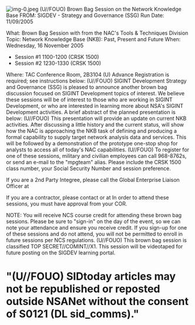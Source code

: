 ![img-0.jpeg](img-0.jpeg)
(U//FOUO) Brown Bag Session on the Network Knowledge Base
FROM: SIGDEV - Strategy and Governance (SSG)
Run Date: 11/09/2005

What: Brown Bag Session with from the NAC's Tools \& Techniques Division Topic: Network Knowledge Base (NKB): Past, Present and Future
When: Wednesday, 16 November 2005

- Session \#1 1100-1200 (CRSK 1500)
- Session \#2 1230-1330 (CRSK 1500)

Where: TAC Conference Room, 2B3104
(U) Advance Registration is required; see instructions below:
(U//FOUO) SIGINT Development Strategy and Governance (SSG) is pleased to announce another brown bag discussion focused on SIGINT Development topics of interest. We believe these sessions will be of interest to those who are working in SIGINT Development, or who are interested in learning more about NSA's SIGINT Development activities. A brief abstract of the planned presentation is below:
(U//FOUO) This presentation will provide an update on current NKB activities. After discussing a little history and the current status, will show how the NAC is approaching the NKB task of defining and producing a formal capability to supply target network analysis data and services. This will be followed by a demonstration of the prototype one-stop shop for analysts to access all of today's NAC capabilities.
(U//FOUO) To register for one of these sessions, military and civilian employees can call 968-8762s, or send an e-mail to the "mpgteam" alias. Please include the CRSK 1500 class number, your Social Security Number and session preference.

If you are a 2nd Party Integree, please call the Global Enterprise Liaison Officer at

If you are a contractor, please contact or at In order to attend these sessions, you must have approval from your COR.

NOTE: You will receive NCS course credit for attending these brown bag sessions. Please be sure to "sign-in" on the day of the event, so we can note your attendance and ensure you receive credit. If you sign-up for one of these sessions and do not attend, you will not be permitted to enroll in future sessions per NCS regulations.
(U//FOUO) This brown bag session is classified TOP SECRET//COMINT//X1. This session will be videotaped for future posting on the SIGDEV learning portal.

# "(U//FOUO) SIDtoday articles may not be republished or reposted outside NSANet without the consent of S0121 (DL sid_comms)."
